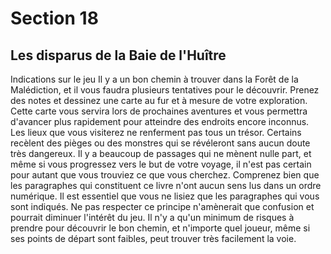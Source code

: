 # Section 18

## Les disparus de la Baie de l'Huître

Indications sur le jeu
Il y a un bon chemin à trouver dans la Forêt de la Malédiction, et il vous faudra plusieurs tentatives pour le découvrir. Prenez des notes et dessinez une carte au fur et à mesure de votre exploration. Cette carte vous servira lors de prochaines aventures et vous permettra d'avancer plus rapidement pour atteindre des endroits encore inconnus.
Les lieux que vous visiterez ne renferment pas tous un trésor. Certains recèlent des pièges ou des monstres qui se révéleront sans aucun doute très dangereux. Il y a beaucoup de passages qui ne mènent nulle part, et même si vous progressez vers le but de votre voyage, il n'est pas certain pour autant que vous trouviez ce que vous cherchez.
Comprenez bien que les paragraphes qui constituent ce livre n'ont aucun sens lus dans un ordre numérique. Il est essentiel que vous ne lisiez que les paragraphes qui vous sont indiqués. Ne pas respecter ce principe n'amènerait que confusion et pourrait diminuer l'intérêt du jeu.
Il n'y a qu'un minimum de risques à prendre pour découvrir le bon chemin, et n'importe quel joueur, même si ses points de départ sont faibles, peut trouver très facilement la voie.
